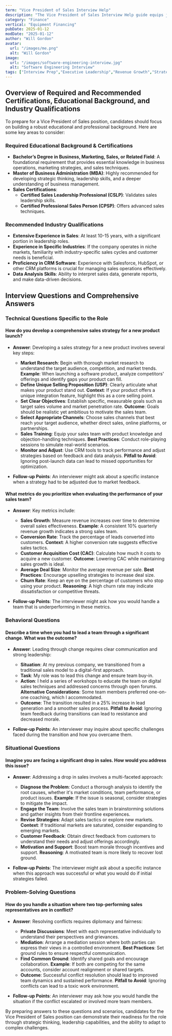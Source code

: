 ```yaml
---
term: "Vice President of Sales Interview Help"
description: "The Vice President of Sales Interview Help guide equips job seekers with essential strategies to excel in high-stakes interviews. Learn to articulate your leadership vision, demonstrate a track record of driving revenue growth, and showcase your ability to build and manage high-performing sales teams. This guide also offers expert tips on handling behavioral questions, negotiating executive-level packages, and presenting a comprehensive sales strategy to potential employers."
category: "Finance"
vertical: "Equipment Financing"
pubDate: 2025-01-12
modDate: "2025-01-12"
author: "Will Gordon"
avatar: 
  url: "/images/me.png"
  alt: "Will Gordon"
image:
  url: "/images/software-engineering-interview.jpg"
  alt: "Software Engineering Interview"
tags: ["Interview Prep","Executive Leadership","Revenue Growth","Strategic Partnerships"]
---
```


## Overview of Required and Recommended Certifications, Educational Background, and Industry Qualifications

To prepare for a Vice President of Sales position, candidates should focus on building a robust educational and professional background. Here are some key areas to consider:

### Required Educational Background & Certifications

- **Bachelor’s Degree in Business, Marketing, Sales, or Related Field**: A foundational requirement that provides essential knowledge in business operations, marketing strategies, and sales techniques.
- **Master of Business Administration (MBA)**: Highly recommended for developing strategic thinking, leadership skills, and a deeper understanding of business management.
- **Sales Certifications**: 
  - **Certified Sales Leadership Professional (CSLP)**: Validates sales leadership skills.
  - **Certified Professional Sales Person (CPSP)**: Offers advanced sales techniques.
  
### Recommended Industry Qualifications

- **Extensive Experience in Sales**: At least 10-15 years, with a significant portion in leadership roles.
- **Experience in Specific Industries**: If the company operates in niche markets, familiarity with industry-specific sales cycles and customer needs is beneficial.
- **Proficiency in CRM Software**: Experience with Salesforce, HubSpot, or other CRM platforms is crucial for managing sales operations effectively.
- **Data Analysis Skills**: Ability to interpret sales data, generate reports, and make data-driven decisions.

## Interview Questions and Comprehensive Answers

### Technical Questions Specific to the Role

#### How do you develop a comprehensive sales strategy for a new product launch?

- **Answer**: Developing a sales strategy for a new product involves several key steps:
  - **Market Research**: Begin with thorough market research to understand the target audience, competition, and market trends. **Example**: When launching a software product, analyze competitors' offerings and identify gaps your product can fill. 
  - **Define Unique Selling Proposition (USP)**: Clearly articulate what makes your product stand out. **Context**: If your product offers a unique integration feature, highlight this as a core selling point.
  - **Set Clear Objectives**: Establish specific, measurable goals such as target sales volume and market penetration rate. **Outcome**: Goals should be realistic yet ambitious to motivate the sales team.
  - **Select Appropriate Channels**: Choose sales channels that best reach your target audience, whether direct sales, online platforms, or partnerships.
  - **Sales Training**: Equip your sales team with product knowledge and objection-handling techniques. **Best Practices**: Conduct role-playing sessions to simulate real-world scenarios.
  - **Monitor and Adjust**: Use CRM tools to track performance and adjust strategies based on feedback and data analysis. **Pitfall to Avoid**: Ignoring post-launch data can lead to missed opportunities for optimization.
  
- **Follow-up Points**: An interviewer might ask about a specific instance when a strategy had to be adjusted due to market feedback.

#### What metrics do you prioritize when evaluating the performance of your sales team?

- **Answer**: Key metrics include:
  - **Sales Growth**: Measure revenue increases over time to determine overall sales effectiveness. **Example**: A consistent 10% quarterly revenue growth indicates a strong sales team.
  - **Conversion Rate**: Track the percentage of leads converted into customers. **Context**: A higher conversion rate suggests effective sales tactics.
  - **Customer Acquisition Cost (CAC)**: Calculate how much it costs to acquire a new customer. **Outcome**: Lowering CAC while maintaining sales growth is ideal.
  - **Average Deal Size**: Monitor the average revenue per sale. **Best Practices**: Encourage upselling strategies to increase deal size.
  - **Churn Rate**: Keep an eye on the percentage of customers who stop using your product. **Reasoning**: A high churn rate may indicate dissatisfaction or competitive threats.
  
- **Follow-up Points**: The interviewer might ask how you would handle a team that is underperforming in these metrics.

### Behavioral Questions

#### Describe a time when you had to lead a team through a significant change. What was the outcome?

- **Answer**: Leading through change requires clear communication and strong leadership:
  - **Situation**: At my previous company, we transitioned from a traditional sales model to a digital-first approach.
  - **Task**: My role was to lead this change and ensure team buy-in.
  - **Action**: I held a series of workshops to educate the team on digital sales techniques and addressed concerns through open forums. **Alternative Considerations**: Some team members preferred one-on-one coaching, which I accommodated.
  - **Outcome**: The transition resulted in a 25% increase in lead generation and a smoother sales process. **Pitfall to Avoid**: Ignoring team feedback during transitions can lead to resistance and decreased morale.
  
- **Follow-up Points**: An interviewer may inquire about specific challenges faced during the transition and how you overcame them.

### Situational Questions

#### Imagine you are facing a significant drop in sales. How would you address this issue?

- **Answer**: Addressing a drop in sales involves a multi-faceted approach:
  - **Diagnose the Problem**: Conduct a thorough analysis to identify the root causes, whether it's market conditions, team performance, or product issues. **Example**: If the issue is seasonal, consider strategies to mitigate the impact.
  - **Engage the Team**: Involve the sales team in brainstorming solutions and gather insights from their frontline experiences.
  - **Revise Strategies**: Adapt sales tactics or explore new markets. **Context**: If traditional markets are saturated, consider expanding to emerging markets.
  - **Customer Feedback**: Obtain direct feedback from customers to understand their needs and adjust offerings accordingly.
  - **Motivation and Support**: Boost team morale through incentives and support. **Reasoning**: A motivated team is more likely to recover lost ground.
  
- **Follow-up Points**: The interviewer might ask about a specific instance when this approach was successful or what you would do if initial strategies failed.

### Problem-Solving Questions

#### How do you handle a situation where two top-performing sales representatives are in conflict?

- **Answer**: Resolving conflicts requires diplomacy and fairness:
  - **Private Discussions**: Meet with each representative individually to understand their perspectives and grievances.
  - **Mediation**: Arrange a mediation session where both parties can express their views in a controlled environment. **Best Practices**: Set ground rules to ensure respectful communication.
  - **Find Common Ground**: Identify shared goals and encourage collaboration. **Example**: If both are competing for the same accounts, consider account realignment or shared targets.
  - **Outcome**: Successful conflict resolution should lead to improved team dynamics and sustained performance. **Pitfall to Avoid**: Ignoring conflicts can lead to a toxic work environment.
  
- **Follow-up Points**: An interviewer may ask how you would handle the situation if the conflict escalated or involved more team members.

By preparing answers to these questions and scenarios, candidates for the Vice President of Sales position can demonstrate their readiness for the role through strategic thinking, leadership capabilities, and the ability to adapt to complex challenges.